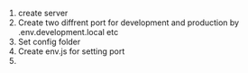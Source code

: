 1. create server
2. Create two diffrent port for development and production by .env.development.local etc
3. Set config folder 
4. Create env.js for setting port 
5. 